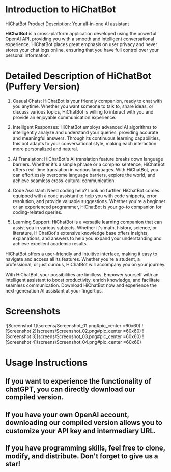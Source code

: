 # Introduction to HiChatBot

HiChatBot Product Description: Your all-in-one AI assistant

**HiChatBot** is a cross-platform application developed using the powerful OpenAI API, providing you with a smooth and intelligent conversational experience. HiChatBot places great emphasis on user privacy and never stores your chat logs online, ensuring that you have full control over your personal information.

# Detailed Description of HiChatBot (Puffery Version)
1. Casual Chats: HiChatBot is your friendly companion, ready to chat with you anytime. Whether you want someone to talk to, share ideas, or discuss various topics, HiChatBot is willing to interact with you and provide an enjoyable communication experience.

2. Intelligent Responses: HiChatBot employs advanced AI algorithms to intelligently analyze and understand your queries, providing accurate and meaningful answers. Through its continuous learning capabilities, this bot adapts to your conversational style, making each interaction more personalized and natural.

3. AI Translation: HiChatBot's AI translation feature breaks down language barriers. Whether it's a simple phrase or a complex sentence, HiChatBot offers real-time translation in various languages. With HiChatBot, you can effortlessly overcome language barriers, explore the world, and achieve seamless cross-cultural communication.

4. Code Assistant: Need coding help? Look no further. HiChatBot comes equipped with a code assistant to help you with code snippets, error resolution, and provide valuable suggestions. Whether you're a beginner or an experienced programmer, HiChatBot is your go-to companion for coding-related queries.

5. Learning Support: HiChatBot is a versatile learning companion that can assist you in various subjects. Whether it's math, history, science, or literature, HiChatBot's extensive knowledge base offers insights, explanations, and answers to help you expand your understanding and achieve excellent academic results.

HiChatBot offers a user-friendly and intuitive interface, making it easy to navigate and access all its features. Whether you're a student, a professional, or just curious, HiChatBot will accompany you on your journey.

With HiChatBot, your possibilities are limitless. Empower yourself with an intelligent assistant to boost productivity, enrich knowledge, and facilitate seamless communication. Download HiChatBot now and experience the next-generation AI assistant at your fingertips.

# Screenshots
![Screenshot 1](screens/Screenshot_01.png#pic_center =60x60)
![Screenshot 2](screens/Screenshot_02.png#pic_center =60x60)
![Screenshot 3](screens/Screenshot_03.png#pic_center =60x60)
![Screenshot 4](screens/Screenshot_04.png#pic_center =60x60)

# Usage Instructions
## If you want to experience the functionality of chatGPT, you can directly download our compiled version.

## If you have your own OpenAI account, downloading our compiled version allows you to customize your API key and intermediary URL.

## If you have programming skills, feel free to clone, modify, and distribute. Don't forget to give us a star!